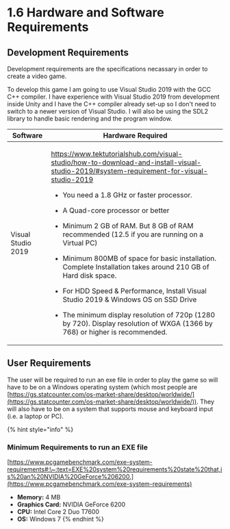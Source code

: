 # 1.6 Hardware and Software Requirements

## Development Requirements

Development requirements are the specifications necassary in order to create a video game.

To develop this game I am going to use Visual Studio 2019 with the GCC C++ compiler. I have experience with Visual Studio 2019 from development inside Unity and I have the C++ compiler already set-up so I don't need to switch to a newer version of Visual Studio. I will also be using the SDL2 library to handle basic rendering and the program window.

| Software           | Hardware Required                                                                                                                                                                                                                                                                                                                                                                                                                                                                                                                                                                                                                                                                                                                                                                                                                                                                                               |
| ------------------ | --------------------------------------------------------------------------------------------------------------------------------------------------------------------------------------------------------------------------------------------------------------------------------------------------------------------------------------------------------------------------------------------------------------------------------------------------------------------------------------------------------------------------------------------------------------------------------------------------------------------------------------------------------------------------------------------------------------------------------------------------------------------------------------------------------------------------------------------------------------------------------------------------------------- |
| Visual Studio 2019 | <p><a href="https://www.tektutorialshub.com/visual-studio/how-to-download-and-install-visual-studio-2019/#system-requirement-for-visual-studio-2019">https://www.tektutorialshub.com/visual-studio/how-to-download-and-install-visual-studio-2019/#system-requirement-for-visual-studio-2019</a></p><ul><li>You need a 1.8 GHz or faster processor.</li></ul><ul><li>A Quad-core processor or better</li></ul><ul><li>Minimum 2 GB of RAM. But 8 GB of RAM recommended (12.5 if you are running on a Virtual PC)</li></ul><ul><li>Minimum 800MB of space for basic installation. Complete Installation takes around 210 GB of Hard disk space.</li></ul><ul><li>For HDD Speed &#x26; Performance, Install Visual Studio 2019 &#x26; Windows OS on SSD Drive</li></ul><ul><li>The minimum display resolution of 720p (1280 by 720). Display resolution of WXGA (1366 by 768) or higher is recommended.</li></ul> |

## User Requirements

The user will be required to run an exe file in order to play the game so will have to be on a Windows operating system (which most people are [https://gs.statcounter.com/os-market-share/desktop/worldwide/](https://gs.statcounter.com/os-market-share/desktop/worldwide/)). They will also have to be on a system that supports mouse and keyboard input (i.e. a laptop or PC).

{% hint style="info" %}
### Minimum Requirements to run an EXE file



[https://www.pcgamebenchmark.com/exe-system-requirements#:\~:text=EXE%20system%20requirements%20state%20that,is%20an%20NVIDIA%20GeForce%206200.](https://www.pcgamebenchmark.com/exe-system-requirements)



* **Memory:** 4 MB
* **Graphics Card:** NVIDIA GeForce 6200
* **CPU:** Intel Core 2 Duo T7600
* **OS:** Windows 7
{% endhint %}
